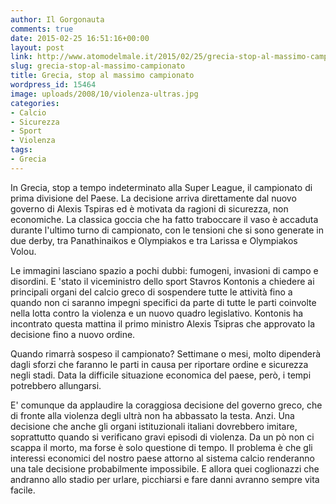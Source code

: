 ```yaml
---
author: Il Gorgonauta
comments: true
date: 2015-02-25 16:51:16+00:00
layout: post
link: http://www.atomodelmale.it/2015/02/25/grecia-stop-al-massimo-campionato/
slug: grecia-stop-al-massimo-campionato
title: Grecia, stop al massimo campionato
wordpress_id: 15464
image: uploads/2008/10/violenza-ultras.jpg
categories:
- Calcio
- Sicurezza
- Sport
- Violenza
tags:
- Grecia
---
```


In Grecia, stop a tempo indeterminato alla Super League, il campionato di prima divisione del Paese. La decisione arriva direttamente dal nuovo governo di Alexis Tspiras ed è motivata da ragioni di sicurezza, non economiche. La classica goccia che ha fatto traboccare il vaso è accaduta durante l'ultimo turno di campionato, con le tensioni che si sono generate in due derby, tra Panathinaikos e Olympiakos e tra Larissa e Olympiakos Volou.

Le immagini lasciano spazio a pochi dubbi: fumogeni, invasioni di campo e disordini. E 'stato il viceministro dello sport Stavros Kontonis a chiedere ai principali organi del calcio greco di sospendere tutte le attività fino a quando non ci saranno impegni specifici da parte di tutte le parti coinvolte nella lotta contro la violenza e un nuovo quadro legislativo. Kontonis ha incontrato questa mattina il primo ministro Alexis Tsipras che approvato la decisione fino a nuovo ordine.

Quando rimarrà sospeso il campionato? Settimane o mesi, molto dipenderà dagli sforzi che faranno le parti in causa per riportare ordine e sicurezza negli stadi. Data la difficile situazione economica del paese, però, i tempi potrebbero allungarsi.

E' comunque da applaudire la coraggiosa decisione del governo greco, che di fronte alla violenza degli ultrà non ha abbassato la testa. Anzi. Una decisione che anche gli organi istituzionali italiani dovrebbero imitare, soprattutto quando si verificano gravi episodi di violenza. Da un pò non ci scappa il morto, ma forse è solo questione di tempo. Il problema è che gli interessi economici del nostro paese attorno al sistema calcio renderanno una tale decisione probabilmente impossibile. E allora quei coglionazzi che andranno allo stadio per urlare, picchiarsi e fare danni avranno sempre vita facile.
